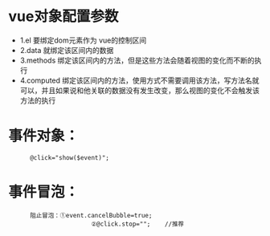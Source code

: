 # vue对象配置参数
* 1.el 要绑定dom元素作为 vue的控制区间
* 2.data 就绑定该区间内的数据
* 3.methods 绑定该区间内的方法，但是这些方法会随着视图的变化而不断的执行
* 4.computed 绑定该区间内的方法，使用方式不需要调用该方法，写方法名就可以，并且如果说和他关联的数据没有发生改变，那么视图的变化不会触发该方法的执行
# 事件对象：
          @click="show($event)";
# 事件冒泡：
          阻止冒泡：①event.cancelBubble=true; 
				           ②@click.stop="";    //推荐
           
